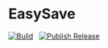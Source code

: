 # EasySave

[![Build](https://github.com/Ant0ine64/EasySave/actions/workflows/build.yml/badge.svg)](https://github.com/Ant0ine64/EasySave/actions/workflows/build.yml) &nbsp;
[![Publish Release](https://github.com/Ant0ine64/EasySave/actions/workflows/publish.yml/badge.svg)](https://github.com/Ant0ine64/EasySave/actions/workflows/publish.yml)

